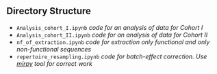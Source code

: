 ## Directory Structure
  - `Analysis_cohort_I.ipynb` *code for an analysis of data for Cohort I*
  - `Analysis_cohort_II.ipynb` *code for an analysis of data for Cohort II*
  - `nf_of_extraction.ipynb` *code for extraction only functional and only non-functional sequences*
  - `repertoire_resampling.ipynb` *code for batch-effect correction. Use [mirpy](https://github.com/antigenomics/mirpy) tool for correct work* 
